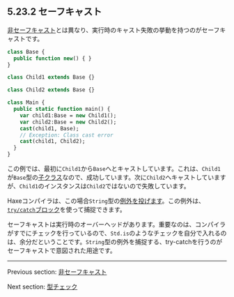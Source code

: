 ## 5.23.2 セーフキャスト

[非セーフキャスト](expression-cast-unsafe.md)とは異なり、実行時のキャスト失敗の挙動を持つのがセーフキャストです。

```haxe
class Base {
  public function new() { }
}

class Child1 extends Base {}

class Child2 extends Base {}

class Main {
  public static function main() {
    var child1:Base = new Child1();
    var child2:Base = new Child2();
    cast(child1, Base);
    // Exception: Class cast error
    cast(child1, Child2);
  }
}
```

この例では、最初に`Child1`から`Base`へとキャストしています。これは、`Child1`が`Base`型の[子クラス](types-class-inheritance.md)なので、成功しています。次に`Child2`へキャストしていますが、`Child1`のインスタンスは`Child2`ではないので失敗しています。

Haxeコンパイラは、この場合`String`型の[例外を投げます](expression-throw.md)。この例外は、[`try/catch`ブロック](expression-try-catch.md)を使って捕捉できます。

セーフキャストは実行時のオーバーヘッドがあります。重要なのは、コンパイラがすでにチェックを行っているので、`Std.is`のようなチェックを自分で入れるのは、余分だということです。`String`型の例外を捕捉する、try-catchを行うのがセーフキャストで意図された用途です。

---

Previous section: [非セーフキャスト](expression-cast-unsafe.md)

Next section: [型チェック](expression-type-check.md)
